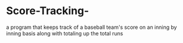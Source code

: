 # Score-Tracking-
a program that keeps track of a baseball team's score on an inning by inning basis along with totaling up the total runs
